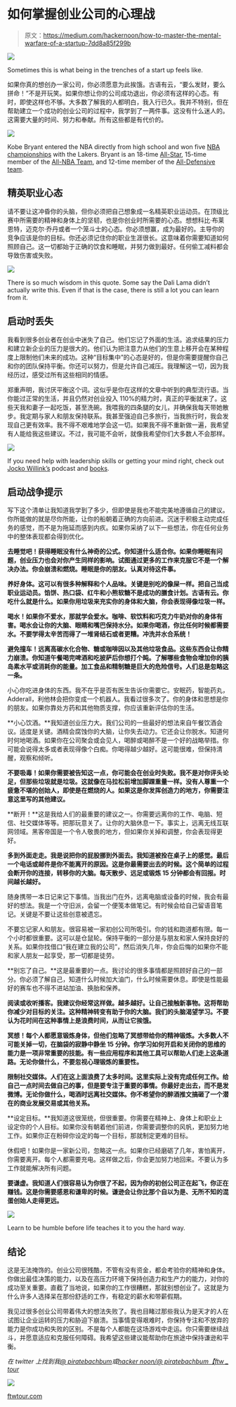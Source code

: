 # 如何掌握创业公司的心理战

> 原文：<https://medium.com/hackernoon/how-to-master-the-mental-warfare-of-a-startup-7dd8a85f299b>

![](img/06a527393cd2a22d982e2b109a8fd0a6.png)

Sometimes this is what being in the trenches of a start up feels like.

如果你真的想创办一家公司，你必须愿意为此挨饿。古语有云，“要么发财，要么拼命！”不是开玩笑。如果你想让你的公司成功退出，你必须有这样的心态。有时，即使这样也不够。大多数了解我的人都明白，我入行已久。我并不特别，但在帮助建立一个成功的创业公司的过程中，我学到了一两件事。这没有什么迷人的。这需要大量的时间、努力和奉献。所有这些都是有代价的。

![](img/fd3e523dee9b693b2f165cda22650fb7.png)

Kobe Bryant entered the NBA directly from high school and won five [NBA championships](https://en.wikipedia.org/wiki/NBA_Finals) with the Lakers. Bryant is an 18-time [All-Star](https://en.wikipedia.org/wiki/NBA_All-Star), 15-time member of the [All-NBA Team](https://en.wikipedia.org/wiki/All-NBA_Team), and 12-time member of the [All-Defensive team](https://en.wikipedia.org/wiki/NBA_All-Defensive_Team).

## **精英职业心态**

请不要让这冲昏你的头脑，但你必须把自己想象成一名精英职业运动员。在顶级比赛中所需要的精神和身体上的坚韧，也是你创业时所需要的心态。想想科比·布莱恩特，迈克尔·乔丹或者一个笼斗士的心态。你必须想赢，成为最好的。主导你的竞争应该是你的目标。你还必须记住你的职业生涯很长。这意味着你需要知道如何照顾自己。这一切都始于正确的饮食和睡眠，并努力做到最好。任何偷工减料都会导致伤害或失败。

![](img/f36fc595e8ba8c7305599182db335686.png)

There is so much wisdom in this quote. Some say the Dali Lama didn’t actually write this. Even if that is the case, there is still a lot you can learn from it.

## **启动时丢失**

我看到很多创业者在创业中迷失了自己。他们忘记了外面的生活。追求结果的压力和建立新企业的压力是很大的。他们认为把注意力从他们的生意上移开会在某种程度上限制他们未来的成功。这种“目标集中”的心态是好的，但是你需要提醒你自己和你的团队保持平衡。你还可以努力，但是允许自己减压。我理解这一切，因为我经历过，感受过所有这些相同的情感。

郑重声明，我讨厌平衡这个词。这似乎是你在这样的文章中听到的典型流行语。当你能过正常的生活，并且仍然对创业投入 110%的精力时，真正的平衡就来了。这些天我和妻子一起吃饭，甚至洗碗。我喂我的四条腿的女儿，并确保我每天带她散步。我定期与家人和朋友保持联系。我甚至强迫自己多旅行，当我旅行时，我会发现自己更有效率。我不得不艰难地学会这一切。如果我不得不重新做一遍，我希望有人能给我这些建议。不过，我可能不会听，就像我希望你们大多数人不会那样。

![](img/7d22a97942ef9966c9c0b10565f91932.png)

If you need help with leadership skills or getting your mind right, check out [Jocko Willink’s](http://jockopodcast.com/) podcast and [books](https://www.amazon.com/s/ref=nb_sb_noss_2?url=search-alias%3Daps&field-keywords=jocko+willink&rh=i%3Aaps%2Ck%3Ajocko+willink).

## **启动战争提示**

写下这个清单让我知道我学到了多少，但即使是我也不能完美地遵循自己的建议。你所能做的就是尽你所能，让你的船朝着正确的方向前进。沉迷于积极主动完成任务的感觉，而不是为拖延而感到内疚。如果你采纳了以下一些想法，你在任何业务中的整体表现都会得到优化。

**去睡觉吧！获得睡眠没有什么神奇的公式。你知道什么适合你。如果你睡眠有问题，创业压力也会对你产生同样的影响。试图通过更多的工作来克服它不是一个解决办法。你会崩溃和燃烧。睡眠是你的朋友。认真对待这件事。**

**养好身体。这可以有很多种解释和个人品味。关键是别吃的像屎一样。把自己当成职业运动员。馅饼、热口袋、红牛和小熊软糖不是成功的膳食计划。古语有云。你吃什么就是什么。如果你用垃圾来充实你的身体和大脑，你会表现得像垃圾一样。**

**喝水！如果你不爱水，那就学会爱水。咖啡、软饮料和巧克力牛奶对你的身体有害。喝水会让你的大脑、眼睛和嘴巴保持水分。如果你喝酒，你比任何时候都需要水。不要学得太辛苦而得了一堆肾结石或者更糟。冲洗并水合系统！**

**避免撞车！远离高碳水化合物、糖或咖啡因以及其他垃圾食品。这些东西会让你精力崩溃。你知道午餐喝完啤酒和吃披萨后你想打个盹。了解哪些食物会增加你的胰岛素水平或消耗你的能量。加工食品和精制糖是巨大的危险信号。人们总是忽略这一条。**

小心你吃进身体的东西。我不在乎是否有医生告诉你需要它。安眠药，智能药丸，Adderall，利他林会把你变成一个机器人。我看过很多次了。你的身体和思想是你的朋友。如果你靠处方药和其他物质支撑，你应该重新评估你的生活。

**小心饮酒。**我知道创业压力大。我们公司的一些最好的想法来自午餐饮酒会议。适度是关键。酒精会腐蚀你的大脑，让你失去动力。它还会让你脱水。知道何时何地喝酒。如果你在公司聚会或会见人，喝醉或喝醉不是一个好的战略举措。你可能会说得太多或者表现得像个白痴。你喝得越少越好。这可能很难，但保持清醒，观察和倾听。

**不要吸毒！如果你需要被告知这一点，你可能会在创业时失败。我不是对你评头论足，但那些垃圾就是垃圾。这就像在马拉松前增加脚踝重量一样。没有人尊重一个疲惫不堪的创始人，即使是在燃烧的人。如果这是你发挥创造力的地方，你需要注意这里写的其他建议。**

**断开！**这是我给人们的最重要的建议之一。你需要远离你的工作、电脑、短信、社交媒体等等。把那玩意关了。让你的大脑休息一下。事实上，远离无线互联网领域。黑客帝国是一个令人敬畏的地方，但如果你关掉和调整，你会表现得更好。

**多到外面走走。我是说把你的屁股挪到外面去。我知道被拴在桌子上的感觉。最后一个电话或邮件是你不能离开的原因。这是你最需要出去的时候。这个简单的过程会断开你的连接，转移你的大脑。每天散步、远足或锻炼 15 分钟都会有回报。时间越长越好。**

随身携带一本日记来记下事情。当我出门在外，远离电脑或设备的时候，我会有最好的想法。我是一个守旧派，会留一个便笺本做笔记。有时候会给自己留语音笔记。关键是不要让这些创意被遗忘。

不要忘记家人和朋友。很容易被一家初创公司所吸引。你的钱和跑道都有限。每一个小时都很重要。这可以是仓鼠轮。保持平衡的一部分是与朋友和家人保持良好的关系。如果你找借口“我在建立我的公司”，然后消失几年，你会后悔的如果你不能和家人朋友一起享受，那一切都是徒劳。

**别忘了自己。**这是最重要的一点。我讨论的很多事情都是照顾好自己的一部分。你必须了解自己，知道什么时候加大油门，什么时候需要休息。即使是性能最好的赛车也不得不进站加油、换胎和保养。

**阅读或收听播客。我建议你经常这样做。越多越好。让自己接触新事物。这将帮助你减少对目标的关注。这种精神转变有助于你的大脑。我们的头脑渴望学习。不要认为花时间在这种事情上是浪费时间，从而让它挨饿。**

**冥想！每个人都愿意锻炼身体，但他们忽略了冥想带给你的精神锻炼。大多数人不可能关掉一切，在脑袋的寂静中静坐 15 分钟。你学习如何开启和关闭你的思维的能力是一项非常重要的技能。有一些应用程序和其他工具可以帮助人们走上这条道路。无论你做什么，不要忽视心理锻炼的重要性。**

**限制社交媒体。人们在这上面浪费了太多时间。这里实际上没有完成任何工作。给自己一点时间去做自己的事，但是要专注于重要的事情。你最好走出去，而不是发微博。无论你做什么，喝酒时远离社交媒体。你不希望你的醉酒推文搞砸了一个潜在的商业发展交易或其他关系。**

**设定目标。**我知道这很笼统，但很重要。你需要在精神上、身体上和职业上设定你的个人目标。如果你没有朝着他们前进，你需要调整你的风帆，更加努力地工作。如果你正在粉碎你设定的每一个目标，那就制定更难的目标。

休假吧！如果你是一家新公司，忽略这一点。如果你已经磨砺了几年，害怕离开，你需要离开。每个人都需要充电。这样做之后，你会更加努力地回来。不要认为多工作就能解决所有问题。

**要谦虚。我知道人们很容易认为你很了不起，因为你的初创公司正在起飞，你正在赚钱。这是你需要感恩和谦卑的时候。谦逊会让你比那个自以为是、无所不知的混蛋创始人走得更远。**

![](img/cccdab9a76e1960072ec62106054acdd.png)

Learn to be humble before life teaches it to you the hard way.

## **结论**

这是无法掩饰的。创业公司很残酷，不管有没有资金，都会考验你的精神和身体。你做出最佳决策的能力，以及在高压力环境下保持创造力和生产力的能力，对你的成功至关重要。直截了当地说，如果你的工作很糟糕，那就别想创业了。这就是为什么许多人选择呆在那份舒适的工作，有稳定的薪水和带薪假期。

我见过很多创业公司带着伟大的想法失败了。我也目睹过那些我认为是天才的人在试图让企业运转的压力和胁迫下崩溃。当事情变得艰难时，你保持专注和不放弃的能力是你成功和失败的区别。不是每个人都能在这场游戏中走运。你只需要继续战斗，并愿意适应和克服任何障碍。我希望这些建议能帮助你在旅途中保持谦逊和平衡。

*在 twitter 上找到我*[*@ piratebachbum*](https://twitter.com/piratebeachbum)*或*[*hacker noon/@ piratebachbum*](https://hackernoon.com/@piratebeachbum)[*【ftw _ tour*](https://twitter.com/ftw_tour)

![](img/44d5c116d4e929183fe5cee98da3744a.png)

[ftwtour.com](http://www.ftwtour.com)